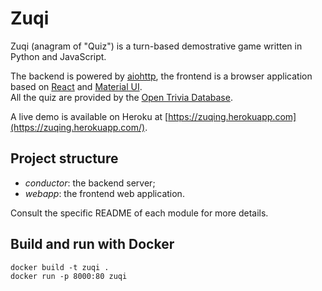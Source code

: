 # Zuqi

Zuqi (anagram of "Quiz") is a turn-based demostrative game written in Python and JavaScript.

The backend is powered by [aiohttp](https://github.com/aio-libs/aiohttp),
the frontend is a browser application based on [React](https://reactjs.org/) and [Material UI](https://material-ui.com/).  
All the quiz are provided by the [Open Trivia Database](https://opentdb.com/).

A live demo is available on Heroku at [https://zuqing.herokuapp.com](https://zuqing.herokuapp.com/).

## Project structure

* *conductor*: the backend server;
* *webapp*: the frontend web application.

Consult the specific README of each module for more details.

## Build and run with Docker

```
docker build -t zuqi .
docker run -p 8000:80 zuqi
```